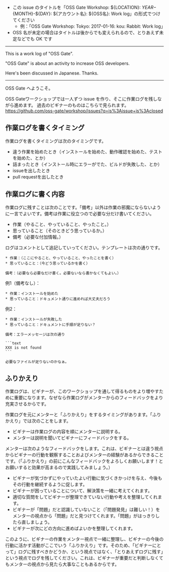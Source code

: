 - この issue のタイトルを「OSS Gate Workshop: ${LOCATION}: ${YEAR}-${MONTH}-${DAY}: ${アカウント名}: ${OSS名}: Work log」の形式でつけてください
  - 例：「OSS Gate Workshop: Tokyo: 2017-01-16: kou: Rabbit: Work log」
- OSS 名が未定の場合はタイトルは後からでも変えられるので、とりあえず未定などでも OK です

---

This is a work log of "OSS Gate".

"OSS Gate" is about an activity to increase OSS developers.

Here's been discussed in Japanese. Thanks.

---

OSS Gate へようこそ。

OSS Gateワークショップでは一人ずつ issue を作り、そこに作業ログを残しながら進めます。
過去のビギナーのものはこちらで見られます。 https://github.com/oss-gate/workshop/issues?q=is%3Aissue+is%3Aclosed

## 作業ログを書くタイミング

作業ログを書くタイミングは次のタイミングです。

  * 違う作業を始めたとき（インストールを始めた、動作確認を始めた、テストを始めた、とか）
  * 詰まったとき（インストール時にエラーがでた、ビルドが失敗した、とか）
  * issueを出したとき
  * pull requestを出したとき

## 作業ログに書く内容

作業ログに残すことは次のことです。「備考」以外は作業の邪魔にならないように一言でよいです。備考は作業に役立つので必要な分だけ書いてください。

  * 作業（やること、やっていること、やったこと。）
  * 思っていること（そのときどう思っているか。）
  * 備考（必要な付加情報。）

ログはコメントとして追記していってください。テンプレートは次の通りです。

    * 作業：（ここにやること、やっていること、やったことを書く）
    * 思っていること：（今どう思っているかを書く）

    備考：（必要なら必要なだけ書く。必要ないなら書かなくてもよい。）

例1（備考なし）：

    * 作業：インストールを始めた
    * 思っていること：ドキュメント通りに進めれば大丈夫だろう

例2：

    * 作業：インストールが失敗した
    * 思っていること：ドキュメントに手順が足りない？

    備考：エラーメッセージは次の通り

    ```text
    XXX is not found
    ```

    必要なファイルが足りないのかなぁ。

## ふりかえり

作業ログは、ビギナーが、このワークショップを通して得るものをより増やすために重要になります。なぜなら作業ログがメンターからのフィードバックをより充実させるからです。

作業ログを元にメンターと「ふりかえり」をするタイミングがあります。「ふりかえり」では次のことをします。

  * ビギナーは作業ログの内容を順にメンターに説明する。
  * メンターは説明を聞いてビギナーにフィードバックをする。

メンターは次のようなフィードバックをします。これは、ビギナーとは違う視点からビギナーの行動を観察することおよびメンターの経験があるからできることです。（「ふりかえり」の前にこんなフィードバックをよろしくお願いします！とお願いすると効果が高まるので実践してみましょう。）

  * ビギナーが気づかずにやっていたよい行動に気づくきかっけを与え、今後もその行動を継続するように促します。
  * ビギナーが困っていることについて、解決策を一緒に考えてくれます。
  * 適切な質問をしてビギナーが整理できていない行動や考えを整理してくれます。
  * ビギナーが「問題」だと認識していないこと（「問題発見」は難しい！）をメンターの視点から「問題」だと見つけてくれます。「問題」がはっきりしたら直しましょう。
  * ビギナーが次にどの方向に進めばよいかを整理してくれます。

このように、ビギナーの作業をメンター視点で一緒に整理し、ビギナーの今後の行動に活かす活動がここでいう「ふりかえり」です。そのため、「ビギナーにとって」ログに残すべきかどうか、という視点ではなく、「とりあえずログに残す」という視点でログを残してください。これは、ビギナーが重要だと判断しなくてもメンターの視点から見たら大事なこともあるからです。

